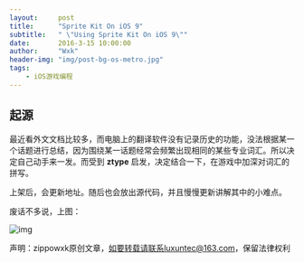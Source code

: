 ```yaml
---
layout:     post
title:      "Sprite Kit On iOS 9"
subtitle:   " \"Using Sprite Kit On iOS 9\""
date:       2016-3-15 10:00:00
author:     "Wxk"
header-img: "img/post-bg-os-metro.jpg"
tags:
	- iOS游戏编程
---
```



## 起源

最近看外文文档比较多，而电脑上的翻译软件没有记录历史的功能，没法根据某一个话题进行总结，因为围绕某一话题经常会频繁出现相同的某些专业词汇。所以决定自己动手来一发。而受到 __ztype__ 启发，决定结合一下，在游戏中加深对词汇的拼写。

上架后，会更新地址。随后也会放出源代码，并且慢慢更新讲解其中的小难点。

 废话不多说，上图：

![img][image-1]

<!--
<video id="video" controls="" preload="none" poster="http://media.w3.org/2010/05/sintel/poster.png">
      <source id="mp4" src="http://media.w3.org/2010/05/sintel/trailer.mp4" type="video/mp4">
      <source id="webm" src="http://media.w3.org/2010/05/sintel/trailer.webm" type="video/webm">
      <source id="ogv" src="http://media.w3.org/2010/05/sintel/trailer.ogv" type="video/ogg">
      <p>Your user agent does not support the HTML5 Video element.</p>
    </video>
    
    -->

声明：zippowxk原创文章，如要转载请联系luxuntec@163.com，保留法律权利

[image-1]:	http://imgchr.com/images/bug3.gif